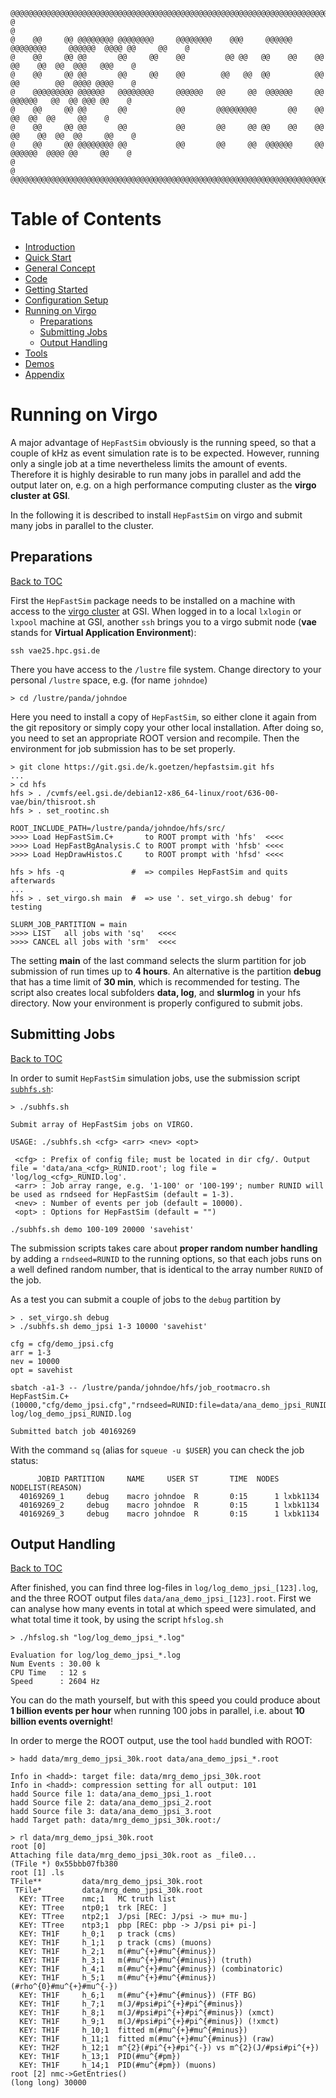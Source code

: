 ```
@@@@@@@@@@@@@@@@@@@@@@@@@@@@@@@@@@@@@@@@@@@@@@@@@@@@@@@@@@@@@@@@@@@@@@@@@@@@@@@@@@@@@@@@@@@@@@@@@@@@@@@@@
@                                                                                                       @
@    @@     @@ @@@@@@@@ @@@@@@@@     @@@@@@@@    @@@     @@@@@@  @@@@@@@@     @@@@@@  @@@@ @@     @@    @
@    @@     @@ @@       @@     @@    @@         @@ @@   @@    @@    @@       @@    @@  @@  @@@   @@@    @
@    @@     @@ @@       @@     @@    @@        @@   @@  @@          @@       @@        @@  @@@@ @@@@    @
@    @@@@@@@@@ @@@@@@   @@@@@@@@     @@@@@@   @@     @@  @@@@@@     @@        @@@@@@   @@  @@ @@@ @@    @
@    @@     @@ @@       @@           @@       @@@@@@@@@       @@    @@             @@  @@  @@     @@    @
@    @@     @@ @@       @@           @@       @@     @@ @@    @@    @@       @@    @@  @@  @@     @@    @
@    @@     @@ @@@@@@@@ @@           @@       @@     @@  @@@@@@     @@        @@@@@@  @@@@ @@     @@    @
@                                                                                                       @
@@@@@@@@@@@@@@@@@@@@@@@@@@@@@@@@@@@@@@@@@@@@@@@@@@@@@@@@@@@@@@@@@@@@@@@@@@@@@@@@@@@@@@@@@@@@@@@@@@@@@@@@@
```

# Table of Contents

* [Introduction](../README.md)
* [Quick Start](../README.md)
* [General Concept](../doc/GeneralConcept.md)
* [Code](../doc/Code.md)
* [Getting Started](../doc/GettingStarted.md)
* [Configuration Setup](../doc/ConfigurationSetup.md)
* [Running on Virgo](../doc/Virgo.md)
  + [Preparations](#preparations)
  + [Submitting Jobs](#submitting-jobs)
  + [Output Handling](#output-handling)
* [Tools](../doc/Tools.md)
* [Demos](../doc/Demos.md)
* [Appendix](../doc/Appendix.md)

# Running on Virgo

A major advantage of `HepFastSim` obviously is the running speed, so that a couple of kHz as event simulation rate is to be expected. However, running only a single job at a time nevertheless limits the amount of events. Therefore it is highly desirable to run many jobs in parallel and add the output later on, e.g. on a high performance computing cluster as the **virgo cluster at GSI**.

In the following it is described to install `HepFastSim` on virgo and submit many jobs in parallel to the cluster.

## Preparations
[Back to TOC](#table-of-contents)

First the `HepFastSim` package needs to be installed on a machine with access to the [virgo cluster](https://virgo-docs.hpc.gsi.de/user-guide/overview/software.html) at GSI. When logged in to a local `lxlogin` or `lxpool` machine at GSI, another `ssh` brings you to a virgo submit node (**vae** stands for **Virtual Application Environment**):
```
ssh vae25.hpc.gsi.de
```
There you have access to the `/lustre` file system. Change directory to your personal `/lustre` space, e.g. (for name `johndoe`)
```
> cd /lustre/panda/johndoe
```
Here you need to install a copy of `HepFastSim`, so either clone it again from the git repository or simply copy your other local installation. After doing so, you need to set an appropriate ROOT version and recompile. Then the environment for job submission has to be set properly.
```
> git clone https://git.gsi.de/k.goetzen/hepfastsim.git hfs
...
> cd hfs
hfs > . /cvmfs/eel.gsi.de/debian12-x86_64-linux/root/636-00-vae/bin/thisroot.sh
hfs > . set_rootinc.sh

ROOT_INCLUDE_PATH=/lustre/panda/johndoe/hfs/src/
>>>> Load HepFastSim.C+       to ROOT prompt with 'hfs'  <<<<
>>>> Load HepFastBgAnalysis.C to ROOT prompt with 'hfsb' <<<<
>>>> Load HepDrawHistos.C     to ROOT prompt with 'hfsd' <<<<

hfs > hfs -q               #  => compiles HepFastSim and quits afterwards
...
hfs > . set_virgo.sh main  #  => use '. set_virgo.sh debug' for testing

SLURM_JOB_PARTITION = main
>>>> LIST   all jobs with 'sq'   <<<<
>>>> CANCEL all jobs with 'srm'  <<<<
```
The setting **main** of the last command selects the slurm partition for job submission of run times up to **4 hours**. An alternative is the partition **debug** that has a time limit of **30 min**, which is recommended for testing. The script also creates local subfolders **data, log**, and **slurmlog** in your hfs directory. Now your environment is properly configured to submit jobs.

## Submitting Jobs
[Back to TOC](#table-of-contents)

In order to sumit `HepFastSim` simulation jobs, use the submission script [`subhfs.sh`](subhfs.sh):
```
> ./subhfs.sh

Submit array of HepFastSim jobs on VIRGO.

USAGE: ./subhfs.sh <cfg> <arr> <nev> <opt>

 <cfg> : Prefix of config file; must be located in dir cfg/. Output file = 'data/ana_<cfg>_RUNID.root'; log file = 'log/log_<cfg>_RUNID.log'.
 <arr> : Job array range, e.g. '1-100' or '100-199'; number RUNID will be used as rndseed for HepFastSim (default = 1-3).
 <nev> : Number of events per job (default = 10000).
 <opt> : Options for HepFastSim (default = "")

./subhfs.sh demo 100-109 20000 'savehist'
```
The submission scripts takes care about **proper random number handling** by adding a `rndseed=RUNID` to the running options, so that each jobs runs on a well defined random number, that is identical to the array number `RUNID` of the job.

As a test you can submit a couple of jobs to the `debug` partition by
```
> . set_virgo.sh debug
> ./subhfs.sh demo_jpsi 1-3 10000 'savehist'

cfg = cfg/demo_jpsi.cfg
arr = 1-3
nev = 10000
opt = savehist

sbatch -a1-3 -- /lustre/panda/johndoe/hfs/job_rootmacro.sh HepFastSim.C+(10000,"cfg/demo_jpsi.cfg","rndseed=RUNID:file=data/ana_demo_jpsi_RUNID.root:savehist") log/log_demo_jpsi_RUNID.log

Submitted batch job 40169269
```
With the command `sq` (alias for `squeue -u $USER`) you can check the job status:
```
      JOBID PARTITION     NAME     USER ST       TIME  NODES NODELIST(REASON)
  40169269_1     debug    macro johndoe  R       0:15      1 lxbk1134
  40169269_2     debug    macro johndoe  R       0:15      1 lxbk1134
  40169269_3     debug    macro johndoe  R       0:15      1 lxbk1134
```

## Output Handling
[Back to TOC](#table-of-contents)

After finished, you can find three log-files in `log/log_demo_jpsi_[123].log`, and the three ROOT output files `data/ana_demo_jpsi_[123].root`. First we can analyse how many events in total at which speed were simulated, and what total time it took, by using the script `hfslog.sh`
```
> ./hfslog.sh "log/log_demo_jpsi_*.log"

Evaluation for log/log_demo_jpsi_*.log
Num Events : 30.00 k
CPU Time   : 12 s
Speed      : 2604 Hz
```
You can do the math yourself, but with this speed you could produce about **1 billion events per hour** when running 100 jobs in parallel, i.e. about **10 billion events overnight**! 

In order to merge the ROOT output, use the tool `hadd` bundled with ROOT:
```
> hadd data/mrg_demo_jpsi_30k.root data/ana_demo_jpsi_*.root

Info in <hadd>: target file: data/mrg_demo_jpsi_30k.root
Info in <hadd>: compression setting for all output: 101
hadd Source file 1: data/ana_demo_jpsi_1.root
hadd Source file 2: data/ana_demo_jpsi_2.root
hadd Source file 3: data/ana_demo_jpsi_3.root
hadd Target path: data/mrg_demo_jpsi_30k.root:/

> rl data/mrg_demo_jpsi_30k.root
root [0] 
Attaching file data/mrg_demo_jpsi_30k.root as _file0...
(TFile *) 0x55bbb07fb380
root [1] .ls
TFile**         data/mrg_demo_jpsi_30k.root
 TFile*         data/mrg_demo_jpsi_30k.root
  KEY: TTree    nmc;1   MC truth list
  KEY: TTree    ntp0;1  trk [REC: ]
  KEY: TTree    ntp2;1  J/psi [REC: J/psi -> mu+ mu-]
  KEY: TTree    ntp3;1  pbp [REC: pbp -> J/psi pi+ pi-]
  KEY: TH1F     h_0;1   p track (cms)
  KEY: TH1F     h_1;1   p track (cms) (muons)
  KEY: TH1F     h_2;1   m(#mu^{+}#mu^{#minus})
  KEY: TH1F     h_3;1   m(#mu^{+}#mu^{#minus}) (truth)
  KEY: TH1F     h_4;1   m(#mu^{+}#mu^{#minus}) (combinatoric)
  KEY: TH1F     h_5;1   m(#mu^{+}#mu^{#minus}) (#rho^{0}#mu^{+}#mu^{-})
  KEY: TH1F     h_6;1   m(#mu^{+}#mu^{#minus}) (FTF BG)
  KEY: TH1F     h_7;1   m(J/#psi#pi^{+}#pi^{#minus})
  KEY: TH1F     h_8;1   m(J/#psi#pi^{+}#pi^{#minus}) (xmct)
  KEY: TH1F     h_9;1   m(J/#psi#pi^{+}#pi^{#minus}) (!xmct)
  KEY: TH1F     h_10;1  fitted m(#mu^{+}#mu^{#minus})
  KEY: TH1F     h_11;1  fitted m(#mu^{+}#mu^{#minus}) (raw)
  KEY: TH2F     h_12;1  m^{2}(#pi^{+}#pi^{-}) vs m^{2}(J/#psi#pi^{+})
  KEY: TH1F     h_13;1  PID(#mu^{#pm})
  KEY: TH1F     h_14;1  PID(#mu^{#pm}) (muons)
root [2] nmc->GetEntries()
(long long) 30000
```

